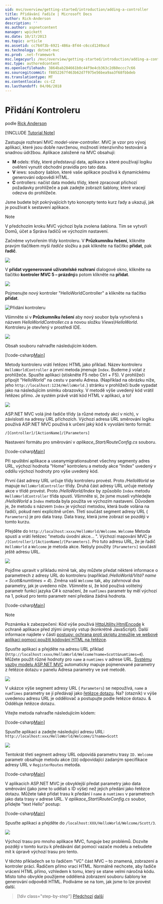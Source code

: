 ```yaml
---
uid: mvc/overview/getting-started/introduction/adding-a-controller
title: Přidávání řadiče | Microsoft Docs
author: Rick-Anderson
description: ''
ms.author: aspnetcontent
manager: wpickett
ms.date: 10/17/2013
ms.topic: article
ms.assetid: cc764f3b-6921-486a-8f44-c6ccd1249acd
ms.technology: dotnet-mvc
ms.prod: .net-framework
msc.legacyurl: /mvc/overview/getting-started/introduction/adding-a-controller
msc.type: authoredcontent
ms.openlocfilehash: 3864bab284661b0c44f9e4cb363c2d60eccc7c66
ms.sourcegitcommit: f8852267f463b62d7f975e56bea9aa3f68fbbdeb
ms.translationtype: MT
ms.contentlocale: cs-CZ
ms.lasthandoff: 04/06/2018
---
```

<a name="adding-a-controller"></a>Přidání Kontroleru
====================
podle [Rick Anderson](https://github.com/Rick-Anderson)

[!INCLUDE [Tutorial Note](sample/code-location.md)]

Zastupuje rozhraní MVC *model-view-controller*. MVC je vzor pro vývoj aplikací, které jsou dobře navrženou, možností intenzivního testování a snadnou údržbou. Aplikace založené na MVC obsahují:

- **M** odels: třídy, které představují data, aplikace a které používají logiku ověření vynutit obchodní pravidla pro tato data.
- **V** iews: soubory šablon, které vaše aplikace používá k dynamickému generování odpovědi HTML.
- **C** ontrollers: načíst data modelu třídy, které zpracovat příchozí požadavky prohlížeče a pak zadejte zobrazit šablony, které vracejí odezva do prohlížeče.

Jsme budete být pokrývajících tyto koncepty tento kurz řady a ukazují, jak je používat k sestavení aplikace.

> [!NOTE]
> V předchozím kroku MVC výchozí byla zvolena šablona. Tím se vytvoří Domů, účet a Správa řadičů ve výchozím nastavení.

Začněme vytvořením třídy kontroleru. V **Průzkumníku řešení**, klikněte pravým tlačítkem myši *řadiče* složku a pak klikněte na tlačítko **přidat**, pak **řadič**.


![](adding-a-controller/_static/image1.png)

V **přidat vygenerované uživatelské rozhraní** dialogové okno, klikněte na tlačítko **kontroler MVC 5 – prázdný**a potom klikněte na **přidat**.

![](adding-a-controller/_static/image2.png)  
 

Pojmenujte nový kontroler "HelloWorldController" a klikněte na tlačítko **přidat**.

![Přidání kontroleru](adding-a-controller/_static/image3.png)

Všimněte si v **Průzkumníku řešení** aby nový soubor byla vytvořená s názvem *HelloWorldController.cs* a novou složku *Views\HelloWorld*. Kontroleru je otevřený v prostředí IDE.

![](adding-a-controller/_static/image4.png)

Obsah souboru nahraďte následujícím kódem.

[!code-csharp[Main](adding-a-controller/samples/sample1.cs)]

Metody kontroleru vrátí řetězec HTML jako příklad. Název kontroleru `HelloWorldController` a první metoda jmenuje `Index`. Budeme ji volat z prohlížeče. Spusťte aplikaci (stiskněte F5 nebo Ctrl + F5). V prohlížeči připojit &quot;HelloWorld&quot; na cestu v panelu Adresa. (Například na obrázku níže, jeho `http://localhost:1234/HelloWorld.`) stránku v prohlížeči bude vypadat jako na následujícím snímku obrazovky. V metodě výše uvedený kód vrátil řetězec přímo. Je systém právě vrátí kód HTML v aplikaci, a to!

![](adding-a-controller/_static/image5.png)

ASP.NET MVC volá jiné řadiče třídy (a různé metody akcí v nich), v závislosti na adresy URL příchozích. Výchozí adresa URL směrování logiku používá ASP.NET MVC používá k určení jaký kód k vyvolání tento formát:

`/[Controller]/[ActionName]/[Parameters]`

Nastavení formátu pro směrování v *aplikace\_Start/RouteConfig.cs* souboru.

[!code-csharp[Main](adding-a-controller/samples/sample2.cs?highlight=7-8)]

Při spuštění aplikace a useanymigrationsubnet všechny segmenty adres URL, výchozí hodnota "Home" kontroleru a metody akce "Index" uvedený v oddílu výchozí hodnoty pro výše uvedený kód.

První část adresy URL určuje třídy kontroleru provést. Proto */HelloWorld* se mapuje `HelloWorldController` třídy. Druhá část adresy URL určuje metody akce v třídě provést. Proto */HelloWorld/Index* by způsobilo `Index` metodu `HelloWorldController` třída spustí. Všimněte si, že jsme museli vyhledejte */HelloWorld* a `Index` metoda byla použita ve výchozím nastavení. Důvodem je, že metodu s názvem `Index` je výchozí metodou, která bude volána na řadiči, pokud není explicitně určen. Třetí součást segment adresy URL ( `Parameters`) je pro data trasy. Data trasy, která jsme zobrazí se později v tomto kurzu.

Přejděte do `http://localhost:xxxx/HelloWorld/Welcome`. `Welcome` Metoda spustí a vrátí řetězec &quot;metodu úvodní akce... &quot;. Výchozí mapování MVC je `/[Controller]/[ActionName]/[Parameters]`. Pro tuto adresu URL, že je řadič `HelloWorld` a `Welcome` je metoda akce. Nebyly použity `[Parameters]` součástí ještě adresu URL.

![](adding-a-controller/_static/image6.png)

Pojďme upravit v příkladu mírně tak, aby můžete předat některé informace o parametrech z adresy URL do kontroleru (například */HelloWorld/Vítá? name = Scott&amp;numtimes = 4*). Změna vaší `Welcome` tak, aby zahrnoval dva parametry, jak je uvedeno níže. Všimněte si, že kód používá volitelný parametr funkcí jazyka C# k označení, že `numTimes` parametr by měl výchozí na 1, pokud pro tento parametr není předána žádná hodnota.

[!code-csharp[Main](adding-a-controller/samples/sample3.cs)]

> [!NOTE]
> Poznámka k zabezpečení: Kód výše používá [HttpUtility.HtmlEncode](https://msdn.microsoft.com/library/ee360286(v=vs.110).aspx) k ochraně aplikace před zlými úmysly vstup (konkrétně JavaScript). Další informace najdete v části [postupy: ochrana proti skriptu zneužije ve webové aplikaci pomocí použití kódování HTML na řetězce](https://msdn.microsoft.com/library/a2a4yykt(v=vs.100).aspx).


 Spusťte aplikaci a přejděte na adresu URL příklad (`http://localhost:xxxx/HelloWorld/Welcome?name=Scott&numtimes=4`). Můžete použít různé hodnoty pro `name` a `numtimes` v adrese URL. [Systému vazby modelu ASP.NET MVC](http://odetocode.com/Blogs/scott/archive/2009/04/27/6-tips-for-asp-net-mvc-model-binding.aspx) automaticky mapuje pojmenované parametry z řetězce dotazu v panelu Adresa parametry ve své metodě.

![](adding-a-controller/_static/image7.png)

V ukázce výše segment adresy URL ( `Parameters`) se nepoužívá, `name` a `numTimes` parametry se jí předávají jako [řetězce dotazu](http://en.wikipedia.org/wiki/Query_string). Na? (otazník) v výše uvedenou adresu URL je oddělovač a postupujte podle řetězce dotazu. &amp; Odděluje řetězce dotazu.

Vítejte metoda nahraďte následujícím kódem:

[!code-csharp[Main](adding-a-controller/samples/sample4.cs)]

Spusťte aplikaci a zadejte následující adresu URL: `http://localhost:xxx/HelloWorld/Welcome/1?name=Scott`

![](adding-a-controller/_static/image8.png)

Tentokrát třetí segment adresy URL odpovídá parametru trasy `ID.` `Welcome` parametr obsahuje metodu akce (`ID`) odpovídající zadaným specifikace adresy URL v `RegisterRoutes` metoda.

[!code-csharp[Main](adding-a-controller/samples/sample5.cs?highlight=7)]

V aplikacích ASP.NET MVC je obvyklejší předat parametry jako data směrování (jako jsme to udělali s ID výše) než jejich předání jako řetězce dotazu. Můžete také přidat trasu k předání i `name` a `numtimes` v parametrech jako data trasy v adrese URL. V *aplikace\_Start\RouteConfig.cs* soubor, přidejte "text Hello" postup:

[!code-csharp[Main](adding-a-controller/samples/sample6.cs?highlight=13-16)]

Spusťte aplikaci a přejděte do `/localhost:XXX/HelloWorld/Welcome/Scott/3`.

![](adding-a-controller/_static/image9.png)

Výchozí trasu pro mnoho aplikace MVC, funguje bez problémů. Dozvíte později v tomto kurzu k předávání dat pomocí vazače modelu a nebudete mít k úpravě výchozí trasu pro tento.

V těchto příkladech se to řadičem &quot;VC&quot; část MVC – to znamená, zobrazení a kontroler práci. Řadičem přímo vrací HTML. Normálně nechcete, aby řadiče vrácení HTML přímo, vzhledem k tomu, který se stane velmi náročná kódu. Místo toho obvykle použijeme oddělená zobrazení souboru šablony ke generování odpovědi HTML. Podíváme se na tom, jak jsme to lze provést další.

> [!div class="step-by-step"]
> [Předchozí](getting-started.md)
> [další](adding-a-view.md)
